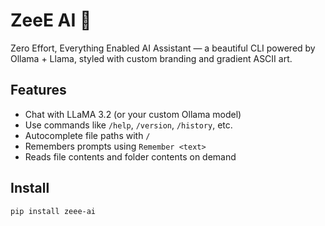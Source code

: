 # ZeeE AI 🤖

Zero Effort, Everything Enabled AI Assistant — a beautiful CLI powered by Ollama + Llama, styled with custom branding and gradient ASCII art.

## Features
- Chat with LLaMA 3.2 (or your custom Ollama model)
- Use commands like `/help`, `/version`, `/history`, etc.
- Autocomplete file paths with `/`
- Remembers prompts using `Remember <text>`
- Reads file contents and folder contents on demand

## Install

```bash
pip install zeee-ai
 
